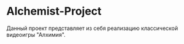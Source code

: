# Alchemist-Project
Данный проект представляет из себя реализацию классической видеоигры "Алхимия".
